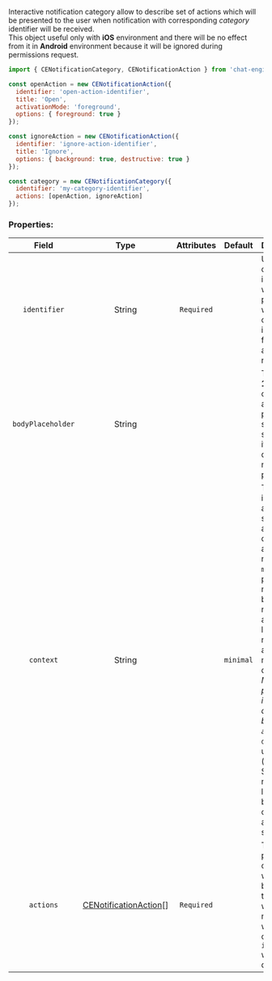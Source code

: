 Interactive notification category allow to describe set of actions which will be presented to the 
user when notification with corresponding _category_ identifier will be received.  
This object useful only with **iOS** environment and there will be no effect from it in **Android** 
environment because it will be ignored during permissions request.  

```js
import { CENotificationCategory, CENotificationAction } from 'chat-engine-push-notifications';

const openAction = new CENotificationAction({
  identifier: 'open-action-identifier',
  title: 'Open',
  activationMode: 'foreground',
  options: { foreground: true }
});

const ignoreAction = new CENotificationAction({
  identifier: 'ignore-action-identifier',
  title: 'Ignore',
  options: { background: true, destructive: true }
});

const category = new CENotificationCategory({ 
  identifier: 'my-category-identifier', 
  actions: [openAction, ignoreAction] 
});
```


### Properties:

| Field             | Type   | Attributes | Default   | Description |
|:-----------------:|:------:|:----------:|:---------:|:----------- |
| `identifier`      | String | `Required` |           | Unique category identifier which will be passed along with [action](../data-objects.md#interactive-notification-action) object to help identify further actions for notification. |
| `bodyPlaceholder` | String |            |           | This is **iOS 10+ only** options which allow to set placeholder string which is shown in case if used disabled notifications preview. |
| `context`         | String |            | `minimal` | This option indicate the amount of space available for displaying actions in a notification.<br/>`minimal` - present notification as banner. This representation apply limitation on number of actions which may fit to be displayed. _Make sure to place most important actions at the beginning of `actions` list_.<br/>`default` - user-defined (with Settings.app) notification layout. It can be banner or can be as alert on whole screen.   |
| `actions`         | [CENotificationAction](cenotificationaction.md)[] | `Required` |  | This option provides list of actions which should be suggested to the user when notification with specified category `identifier` will be delivered. |
  